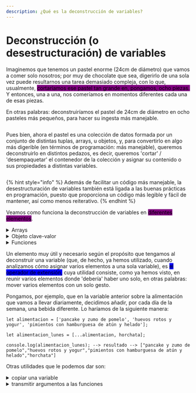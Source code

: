 ```yaml
---
description: ¿Qué es la deconstrucción de variables?
---
```


# Deconstrucción (o desestructuración) de variables

Imaginemos que tenemos un pastel enorme (24cm de diámetro) que vamos a comer solo nosotros; por muy de chocolate que sea, digerirlo de una sola vez puede resultarnos una tarea demasiado compleja, con lo que, usualmente, <mark style="background-color:purple;">cortaríamos ese pastel tan grande en, pongamos, ocho piezas.</mark> Y entonces, una a una, nos comeríamos en momentos diferentes cada una de esas piezas.&#x20;

En otras palabras: deconstruiríamos el pastel de 24cm de diámetro en ocho pasteles más pequeños, para hacer su ingesta más manejable.

<figure><img src="https://estaticos.dulcear.com/image/cache/catalog/Sulu/4-550x550.jpg.webp" alt=""><figcaption></figcaption></figure>



Pues bien, ahora el pastel es una colección de datos formada por un conjunto de distintas tuplas, arrays, u objetos, y, para convertirlo en algo más digerible (en términos de programación: más manejable), queremos deconstruirlo en distintos pedazos, es decir, queremos 'cortar' / 'desempaquetar' el contenedor de la colección y asignar su contenido o sus propiedades a distintas variables.

<figure><img src="https://encrypted-tbn0.gstatic.com/images?q=tbn:ANd9GcQjDzYPQv42TTFFOLZeKD4PX6cpCwcSuwMfBTD8gcrh3w6Apa0LUJfTGyg9BHplWB1vsBg&#x26;usqp=CAU" alt=""><figcaption></figcaption></figure>

{% hint style="info" %}
Además de facilitar un código más manejable, la desestructuración de variables también está ligada a las buenas prácticas en programación, puesto que proporciona un código más legible y fácil de mantener, así como menos reiterativo.
{% endhint %}

Veamos como funciona la deconstrucción de variables en <mark style="background-color:purple;">diferentes elementos</mark>.

<details>

<summary>Arrays</summary>

```
let alimentacion = ['pancake y zumo de pomelo', 'huevos rotos y yogur', 'pimientos con hamburguesa de atún y helado'];
```



Cómo accederíamos a los valores <mark style="background-color:$primary;">sin deconstruirla</mark>:

```
console.log(`desayuno: ${alimentacion[0]}, comida: ${alimentacion[1]}, cena: ${alimentacion[2]}`);


Resultado:

"desayuno: pancake y zumo de pomelo, comida: huevos rotos y yogur, cena: pimientos con hamburguesa de atún y helado"

```



Cómo accedemos a los valores <mark style="background-color:yellow;">después de deconstruirla:</mark>

```
let [desayuno, comida, cena] = alimentacion; --> esta es la deconstrucción

console.log(desayuno); --> resultado: "pancake y zumo de pomelo"
console.log(comida); --> resultado: "huevos rotos y yogur"
console.log(cena); --> resultado: "pimientos con hamburguesa de atún y helado"
```



**También podemos** elegir los elementos que deseamos deconstruir:

```
let alimentacion = ['pancake y zumo de pomelo', 'huevos rotos y yogur', 'pimientos con hamburguesa de atún y helado'];

let [desayuno, , cena] = alimentacion


console.log(desayuno); --> resultado: "pancake y zumo de pomelo"
console.log(cena); --> resultado: "pimientos con hamburguesa de atún y helado"
```



**También podemos** intercambiar las variables:

```
const clima_hoy = ['nuboso', 'lluvia', 'sol'];

console.log(clima_hoy); --> resultado --> ["nuboso","lluvia","sol"]


[clima_hoy[2], clima_hoy[1]] = [clima_hoy[1], clima_hoy[2]];

console.log(clima_hoy);  --> resultado --> ["nuboso","sol","lluvia"]
```



**También podemos** asignar varios elementos a una sola variable:

```
let alimentacion = ['pancake y zumo de pomelo', 'huevos rotos y yogur', 'pimientos con hamburguesa de atún y helado'];

let [desayuno, ...cena] = alimentacion

console.log(desayuno); --> resultado --> "pancake y zumo de pomelo"
console.log(cena); --> resultado --> ["huevos rotos y yogur","pimientos con hamburguesa de atún y helado"]
```

</details>

<details>

<summary>Objeto clave-valor</summary>

```
let usuario = {nombre: "Maite", edad: 28, ciudad: "La Habana"};
```



Cómo accederíamos a los valores <mark style="background-color:$primary;">sin deconstruirla</mark>:

```
console.log(`su nombre es ${usuario.nombre}, de ${usuario.edad} años, con origen en ${usuario.ciudad}`);


Resultado:

"su nombre es Maite, de 28 años, con origen en La Habana"
```



Cómo accedemos a los valores <mark style="background-color:yellow;">después de deconstruirla:</mark>

```
let { nombre, edad, ciudad } = usuario; --> la deconstruimos


console.log(`su nombre es ${nombre}, de ${edad} años, con origen en ${ciudad}`); --> accedemos a sus valores



Resultado: 

"su nombre es Maite, de 28 años, con origen en La Habana"
```





**También podemos** alterar el nombre de las variables:

```
let { nombre, edad: años, ciudad: origen } = usuario;

console.log(`su nombre es ${nombre}, de ${años} años, con origen en ${origen}`);


Resultado: 

"su nombre es Maite, de 28 años, con origen en La Habana"
```



**También podemos** usarlo en bucles:

```
let usuarios = [
    { nombre: 'Maite', edad: 28, ciudad: 'La Habana' },
    { nombre: 'Koko', edad: 28, ciudad: 'San Sebastián' },
    { nombre: 'Aleida', edad: 60, ciudad: 'La Habana' },
    { nombre: 'Imala', edad: 60, ciudad: 'San Sebastián' }
];


for (let { nombre, edad: años, ciudad: origen } of usuarios) {

    console.log(`su nombre es ${nombre}, de ${años} años, con origen en ${origen}`);
}


Resultado:

"su nombre es Maite, de 28 años, con origen en La Habana"
"su nombre es Koko, de 28 años, con origen en San Sebastián"
"su nombre es Aleida, de 60 años, con origen en La Habana"
"su nombre es Imala, de 60 años, con origen en San Sebastián"
```



**También podemos** asignarle valores por defecto:

```
let usuarios = [

  { nombre: "Maite", suscrita: true },
  { nombre: "Amatxito" },
  
];


for (let { nombre, suscrita = true } of usuarios) {

    console.log(`¿${nombre} está suscrita? ${suscrita}`);
}



Resultado:

"¿Maite está suscrita? true"
"¿Amatxito está suscrita? true" --> si no especificamos lo contrario al definir este usuario, el valor por defecto será true.
```



**También podemos** realizar deconstrucciones anidadas:

```
const persona = {
  nombre: 'Maite',
  pasiones: {
    literatura: 'terror',
    musica: 'r&b'
  }
};

const { nombre, pasiones: {literatura, musica} } = persona;


console.log(`A ${nombre} le apasionan: la literatura de ${literatura} y la música ${musica}`);



Resultado:

"A Maite le apasionan: la literatura de terror y la música r&b"
```

</details>

<details>

<summary>Funciones</summary>

Cómo accederíamos a los valores <mark style="background-color:$primary;">sin deconstruirla</mark>:

```
function buenosDias (saludo) {

    const nombre = saludo.nombre;
    const mensaje = saludo.mensaje;
    
console.log(`Buenos días ${nombre}, ${mensaje}.`);

}

buenosDias({ nombre: 'Amatxito', mensaje: 'te quiero'});



Resultado:
"Buenos días Amatxito, te quiero."
```

Cómo accedemos a los valores <mark style="background-color:yellow;">después de deconstruirla:</mark>

```

function buenosDias ( {nombre, mensaje} ) {

    console.log(`Buenos días ${nombre}, ${mensaje}.`);
}


const amatxito = { nombre: 'Amatxito', mensaje: 'te quiero'};

buenosDias(amatxito);


Resultado:

"Buenos días Amatxito, te quiero."
```

</details>

Un elemento muy útil y necesario según el propósito que tengamos al deconstruir una variable (que, de hecho, ya hemos utilizado, cuando analizamos cómo asignar varios elementos a una sola variable),  es <mark style="background-color:blue;">el operador de extensión,</mark> cuya utilidad consiste, como ya hemos visto, en reunir varios elementos donde 'debería' haber uno solo, en otras palabras: mover varios elementos con un solo gesto.

Pongamos, por ejemplo, que en la variable anterior sobre la alimentación que vamos a llevar diariamente, decidimos añadir, por cada día de la semana, una bebida diferente. Lo haríamos de la siguiente manera:

```
let alimentacion = ['pancake y zumo de pomelo', 'huevos rotos y yogur', 'pimientos con hamburguesa de atún y helado'];

let alimentacion_lunes = [...alimentacion, horchata];

console.log(alimentacion_lunes); --> resultado --> ["pancake y zumo de pomelo","huevos rotos y yogur","pimientos con hamburguesa de atún y helado","horchata"]
```

Otras utilidades que le podemos dar son:

<details>

<summary>copiar una variable</summary>

```
let variable_original = ['contenido', 'y más contenido'];
let copia_variable = [...variable_original];

console.log(copia_variable); --> resultado --> ["contenido","y más contenido"]
```

Y también con objetos de clave-valor:

```
var persona_uno = { nombre: "Koko", edad: 28 };

console.log(persona_uno); --> resultado --> 
{
  "nombre": "Koko",
  "edad": 28
}


var persona_uno = {...persona_uno, origen: 'La Habana'};

console.log(persona_uno); --> resultado --> 
{
  "nombre": "Koko",
  "edad": 28,
  "origen": "La Habana"
}

```

</details>

<details>

<summary>transmitir argumentos a las funciones</summary>

```
const saludo = (nombre, apellido) => {console.log(`hola, mundo, soy ${nombre} ${apellido}`);};
let nombreUno= ['Maite', 'Mora']
saludoo(...nombreUno); --> resultado --> "hola, mundo, soy Maite Mora"
```

</details>
